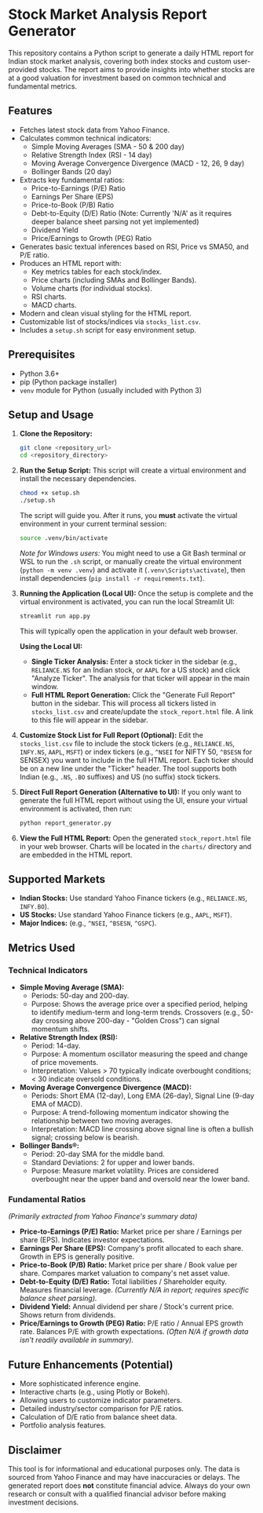 # Stock Market Analysis Report Generator

This repository contains a Python script to generate a daily HTML report for Indian stock market analysis, covering both index stocks and custom user-provided stocks. The report aims to provide insights into whether stocks are at a good valuation for investment based on common technical and fundamental metrics.

## Features

*   Fetches latest stock data from Yahoo Finance.
*   Calculates common technical indicators:
    *   Simple Moving Averages (SMA - 50 & 200 day)
    *   Relative Strength Index (RSI - 14 day)
    *   Moving Average Convergence Divergence (MACD - 12, 26, 9 day)
    *   Bollinger Bands (20 day)
*   Extracts key fundamental ratios:
    *   Price-to-Earnings (P/E) Ratio
    *   Earnings Per Share (EPS)
    *   Price-to-Book (P/B) Ratio
    *   Debt-to-Equity (D/E) Ratio (Note: Currently 'N/A' as it requires deeper balance sheet parsing not yet implemented)
    *   Dividend Yield
    *   Price/Earnings to Growth (PEG) Ratio
*   Generates basic textual inferences based on RSI, Price vs SMA50, and P/E ratio.
*   Produces an HTML report with:
    *   Key metrics tables for each stock/index.
    *   Price charts (including SMAs and Bollinger Bands).
    *   Volume charts (for individual stocks).
    *   RSI charts.
    *   MACD charts.
*   Modern and clean visual styling for the HTML report.
*   Customizable list of stocks/indices via `stocks_list.csv`.
*   Includes a `setup.sh` script for easy environment setup.

## Prerequisites

*   Python 3.6+
*   pip (Python package installer)
*   `venv` module for Python (usually included with Python 3)

## Setup and Usage

1.  **Clone the Repository:**
    ```bash
    git clone <repository_url>
    cd <repository_directory>
    ```

2.  **Run the Setup Script:**
    This script will create a virtual environment and install the necessary dependencies.
    ```bash
    chmod +x setup.sh
    ./setup.sh
    ```
    The script will guide you. After it runs, you **must** activate the virtual environment in your current terminal session:
    ```bash
    source .venv/bin/activate
    ```
    *Note for Windows users:* You might need to use a Git Bash terminal or WSL to run the `.sh` script, or manually create the virtual environment (`python -m venv .venv`) and activate it (`.venv\Scripts\activate`), then install dependencies (`pip install -r requirements.txt`).

3.  **Running the Application (Local UI):**
    Once the setup is complete and the virtual environment is activated, you can run the local Streamlit UI:
    ```bash
    streamlit run app.py
    ```
    This will typically open the application in your default web browser.

    **Using the Local UI:**
    *   **Single Ticker Analysis:** Enter a stock ticker in the sidebar (e.g., `RELIANCE.NS` for an Indian stock, or `AAPL` for a US stock) and click "Analyze Ticker". The analysis for that ticker will appear in the main window.
    *   **Full HTML Report Generation:** Click the "Generate Full Report" button in the sidebar. This will process all tickers listed in `stocks_list.csv` and create/update the `stock_report.html` file. A link to this file will appear in the sidebar.

4.  **Customize Stock List for Full Report (Optional):**
    Edit the `stocks_list.csv` file to include the stock tickers (e.g., `RELIANCE.NS`, `INFY.NS`, `AAPL`, `MSFT`) or index tickers (e.g., `^NSEI` for NIFTY 50, `^BSESN` for SENSEX) you want to include in the full HTML report. Each ticker should be on a new line under the "Ticker" header. The tool supports both Indian (e.g., `.NS`, `.BO` suffixes) and US (no suffix) stock tickers.

5.  **Direct Full Report Generation (Alternative to UI):**
    If you only want to generate the full HTML report without using the UI, ensure your virtual environment is activated, then run:
    ```bash
    python report_generator.py
    ```

6.  **View the Full HTML Report:**
    Open the generated `stock_report.html` file in your web browser. Charts will be located in the `charts/` directory and are embedded in the HTML report.

## Supported Markets

*   **Indian Stocks:** Use standard Yahoo Finance tickers (e.g., `RELIANCE.NS`, `INFY.BO`).
*   **US Stocks:** Use standard Yahoo Finance tickers (e.g., `AAPL`, `MSFT`).
*   **Major Indices:** (e.g., `^NSEI`, `^BSESN`, `^GSPC`).

## Metrics Used

### Technical Indicators

*   **Simple Moving Average (SMA):**
    *   Periods: 50-day and 200-day.
    *   Purpose: Shows the average price over a specified period, helping to identify medium-term and long-term trends. Crossovers (e.g., 50-day crossing above 200-day - "Golden Cross") can signal momentum shifts.
*   **Relative Strength Index (RSI):**
    *   Period: 14-day.
    *   Purpose: A momentum oscillator measuring the speed and change of price movements.
    *   Interpretation: Values > 70 typically indicate overbought conditions; < 30 indicate oversold conditions.
*   **Moving Average Convergence Divergence (MACD):**
    *   Periods: Short EMA (12-day), Long EMA (26-day), Signal Line (9-day EMA of MACD).
    *   Purpose: A trend-following momentum indicator showing the relationship between two moving averages.
    *   Interpretation: MACD line crossing above signal line is often a bullish signal; crossing below is bearish.
*   **Bollinger Bands®:**
    *   Period: 20-day SMA for the middle band.
    *   Standard Deviations: 2 for upper and lower bands.
    *   Purpose: Measure market volatility. Prices are considered overbought near the upper band and oversold near the lower band.

### Fundamental Ratios

*(Primarily extracted from Yahoo Finance's summary data)*

*   **Price-to-Earnings (P/E) Ratio:** Market price per share / Earnings per share (EPS). Indicates investor expectations.
*   **Earnings Per Share (EPS):** Company's profit allocated to each share. Growth in EPS is generally positive.
*   **Price-to-Book (P/B) Ratio:** Market price per share / Book value per share. Compares market valuation to company's net asset value.
*   **Debt-to-Equity (D/E) Ratio:** Total liabilities / Shareholder equity. Measures financial leverage. *(Currently N/A in report; requires specific balance sheet parsing).*
*   **Dividend Yield:** Annual dividend per share / Stock's current price. Shows return from dividends.
*   **Price/Earnings to Growth (PEG) Ratio:** P/E ratio / Annual EPS growth rate. Balances P/E with growth expectations. *(Often N/A if growth data isn't readily available in summary).*

## Future Enhancements (Potential)

*   More sophisticated inference engine.
*   Interactive charts (e.g., using Plotly or Bokeh).
*   Allowing users to customize indicator parameters.
*   Detailed industry/sector comparison for P/E ratios.
*   Calculation of D/E ratio from balance sheet data.
*   Portfolio analysis features.

## Disclaimer

This tool is for informational and educational purposes only. The data is sourced from Yahoo Finance and may have inaccuracies or delays. The generated report does **not** constitute financial advice. Always do your own research or consult with a qualified financial advisor before making investment decisions.
